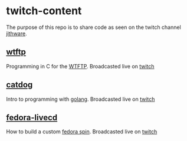 # twitch-content
The purpose of this repo is to share code as seen on the twitch channel [jithware](https://www.twitch.tv/jithware).

## [wtftp](https://github.com/jithware/wtftp)
Programming in C for the [WTFTP](https://github.com/jithware/wtftp). Broadcasted live on [twitch](https://www.twitch.tv/videos/520025016)

## [catdog](./catdog)
Intro to programming with [golang](https://golang.org/doc/code.html). Broadcasted live on [twitch](https://youtu.be/kyWyz3_7IMc)

## [fedora-livecd](./fedora-livecd)
How to build a custom [fedora spin](https://spins.fedoraproject.org/). Broadcasted live on [twitch](https://youtu.be/RekbUKsJZ_k)